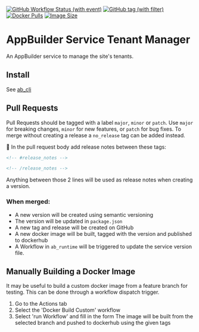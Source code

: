 [![GitHub Workflow Status (with event)](https://img.shields.io/github/actions/workflow/status/digi-serve/ab_service_tenant_manager/pr-merge-release.yml?logo=github&label=Test%20%26%20Build)](https://github.com/digi-serve/ab_service_tenant_manager/actions/workflows/pr-merge-release.yml)
[![GitHub tag (with filter)](https://img.shields.io/github/v/tag/digi-serve/ab_service_tenant_manager?logo=github&label=Latest%20Version&link=https%3A%2F%2Fgithub.com%2Fdigi-serve%2Fab_service_tenant_manager%2Freleases)
](https://github.com/digi-serve/ab_service_tenant_manager/releases)
[![Docker Pulls](https://img.shields.io/docker/pulls/digiserve/ab-tenant-manager?logo=docker&logoColor=white&label=Docker%20Pulls)](https://hub.docker.com/r/digiserve/ab-tenant-manager)
[![Image Size](https://img.shields.io/docker/image-size/digiserve/ab-tenant-manager/master?logo=docker&logoColor=white&label=Image%20Size)](https://hub.docker.com/r/digiserve/ab-tenant-manager/tags)

# AppBuilder Service Tenant Manager
An AppBuilder service to manage the site&#39;s tenants.

## Install
See [ab_cli](https://github.com/digi-serve/ab-cli)

## Pull Requests
Pull Requests should be tagged with a label `major`, `minor` or `patch`. Use `major` for breaking changes, `minor` for new features, or `patch` for bug fixes. To merge without creating a release a `no_release` tag can be added instead.

:pencil: In the pull request body add release notes between these tags:
```md
<!-- #release_notes -->

<!-- /release_notes --> 
```
Anything between those 2 lines will be used as release notes when creating a version.

### When merged:
 - A new version will be created using semantic versioning
 - The version will be updated in `package.json`
 - A new tag and release will be created on GitHub
 - A new docker image will be built, tagged with the version and published to dockerhub
 - A Workflow in `ab_runtime` will be triggered to update the service version file.

 ## Manually Building a Docker Image
 It may be useful to build a custom docker image from a feature branch for testing.
This can be done through a workflow dispatch trigger.
1. Go to the Actions tab
2. Select the 'Docker Build Custom' workflow
3. Select 'run Workflow' and fill in the form
The image will be built from the selected branch and pushed to dockerhub using the given tags
